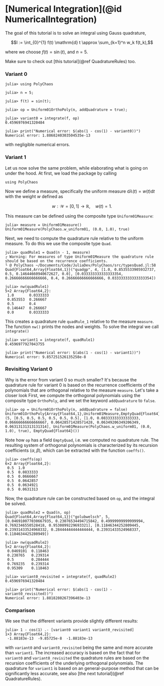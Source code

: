 # [Numerical Integration](@id NumericalIntegration)

The goal of this tutorial is to solve an integral using Gauss quadrature,

```math
I := \int_{0}^{1} f(t) \mathrm{d} t \approx \sum_{k=1}^n w_k f(t_k),
```

where we choose $f(t) = \sin(t)$, and $n = 5$.

Make sure to check out [this tutorial](@ref QuadratureRules) too.

### Variant 0

```jldoctest mylabel
julia> using PolyChaos

julia> n = 5;

julia> f(t) = sin(t);

julia> op = Uniform01OrthoPoly(n, addQuadrature = true);

julia> variant0 = integrate(f, op)
0.4596976941320484

julia> print("Numerical error: $(abs(1 - cos(1) - variant0))")
Numerical error: 1.8868240303504535e-13
```

with negligible numerical errors.

### Variant 1

Let us  now solve the same problem, while elaborating what is going on under the hood.
At first, we load the package by calling

```@repl
using PolyChaos
```

Now we define a measure, specifically the uniform measure $\mathrm{d}\lambda(t) = w(t) \mathrm{d} t$ with the weight $w$ defined as

```math
  w: \mathcal{W} = [0,1] \rightarrow \mathbb{R}, \quad w(t) = 1.
```

This measure can be defined using the composite type `Uniform01Measure`:

```jldoctest mylabel
julia> measure = Uniform01Measure()
Uniform01Measure(PolyChaos.w_uniform01, (0.0, 1.0), true)
```

Next, we need to compute the quadrature rule relative to the uniform measure.
To do this we use the composite type `Quad`.

```jldoctest mylabel
julia> quadRule1 = Quad(n - 1, measure)
┌ Warning: For measures of type Uniform01Measure the quadrature rule should be based on the recurrence coefficients.
└ @ PolyChaos ~/Documents/Code/JuliaDev/PolyChaos/src/typesQuad.jl:58
Quad{Float64,Array{Float64,1}}("quadgp", 4, [1.0, 0.8535533905932737, 0.5, 0.14644660940672627, 0.0], [0.033333333333333354, 0.26666666666666666, 0.4, 0.26666666666666666, 0.033333333333333354])

julia> nw(quadRule1)
5×2 Array{Float64,2}:
 1.0       0.0333333
 0.853553  0.266667 
 0.5       0.4      
 0.146447  0.266667 
 0.0       0.0333333
```

This creates a quadrature rule `quadRule_1` relative to the measure `measure`.
The function `nw()` prints the nodes and weights.
To solve the integral we call `integrate()`

```jldoctest mylabel
julia> variant1 = integrate(f, quadRule1)
0.4596977927043755

julia> print("Numerical error: $(abs(1 - cos(1) - variant1))")
Numerical error: 9.857251526135258e-8
```

### Revisiting Variant 0

Why is the error from variant 0 so much smaller?
It's because the quadrature rule for variant 0 is based on the recurrence coefficients of the polynomials that are orthogonal relative to the measure `measure`.
Let's take a closer look
First, we compute the orthogonal polynomials using the composite type `OrthoPoly`, and we set the keyword `addQuadrature` to `false`.

```jldoctest mylabel
julia> op = Uniform01OrthoPoly(n, addQuadrature = false)
Uniform01OrthoPoly{Array{Float64,1},Uniform01Measure,EmptyQuad{Float64}}(5, [0.5, 0.5, 0.5, 0.5, 0.5, 0.5], [1.0, 0.08333333333333333, 0.06666666666666667, 0.06428571428571428, 0.06349206349206349, 0.06313131313131314], Uniform01Measure(PolyChaos.w_uniform01, (0.0, 1.0), true), EmptyQuad{Float64}())
```

Note how `op` has a field `EmptyQuad`, i.e. we computed no quadrature rule.
The resulting system of orthogonal polynomials is characterized by its recursion coefficients $(\alpha, \beta)$, which can be extracted with the function `coeffs()`.

```jldoctest mylabel
julia> coeffs(op)
6×2 Array{Float64,2}:
 0.5  1.0      
 0.5  0.0833333
 0.5  0.0666667
 0.5  0.0642857
 0.5  0.0634921
 0.5  0.0631313
```

Now, the quadrature rule can be constructed based on `op`, and the integral be solved.

```jldoctest mylabel
julia> quadRule2 = Quad(n, op)
Quad{Float64,Array{Float64,1}}("golubwelsch", 5, [0.046910077030667935, 0.23076534494715842, 0.49999999999999994, 0.7692346550528418, 0.9530899229693321], [0.11846344252809445, 0.23931433524968332, 0.28444444444444444, 0.23931433524968337, 0.1184634425280949])

julia> nw(quadRule2)
5×2 Array{Float64,2}:
 0.0469101  0.118463
 0.230765   0.239314
 0.5        0.284444
 0.769235   0.239314
 0.95309    0.118463

julia> variant0_revisited = integrate(f, quadRule2)
0.4596976941320484

julia> print("Numerical error: $(abs(1 - cos(1) - variant0_revisited))")
Numerical error: 1.8818280267396403e-13
```

### Comparison

We see that the different variants provide slightly different results:

```jldoctest mylabel
julia> 1 - cos(1) .- [variant0 variant1 variant0_revisited]
1×3 Array{Float64,2}:
 -1.88183e-13  -9.85725e-8  -1.88183e-13
```

with `variant0` and `variant0_revisited` being the same and more accurate than `variant1`.
The increased accuracy is based on the fact that for `variant0` and `variant0_revisited` the quadrature rules are based on the recursion coefficients of the underlying orthogonal polynomials.
The quadrature for `variant1` is based on an general-purpose method that can be significantly less accurate, see also [the next tutorial](@ref QuadratureRules).
